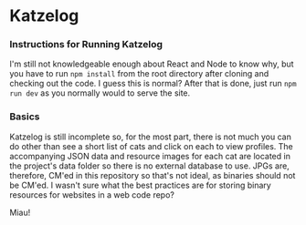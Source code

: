 # Katzelog

### Instructions for Running Katzelog
I'm still not knowledgeable enough about React and Node to know why, but you have to run `npm install` from the root directory after cloning and checking out the code. I guess this is normal? After that is done, just run `npm run dev` as you normally would to serve the site.

### Basics
Katzelog is still incomplete so, for the most part, there is not much you can do other than see a short list of cats and click on each to view profiles. The accompanying JSON data and resource images for each cat are located in the project's data folder so there is no external database to use. JPGs are, therefore, CM'ed in this repository so that's not ideal, as binaries should not be CM'ed. I wasn't sure what the best practices are for storing binary resources for websites in a web code repo?

Miau!

